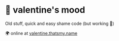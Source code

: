 # 💖 valentine's mood

Old stuff, quick and easy shame code (but working 👻)

🌍 online at [valentine.thatsmy.name](http://valentine.thatsmy.name)

